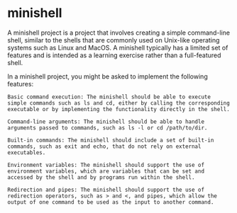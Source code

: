 # minishell
A minishell project is a project that involves creating a simple command-line shell, similar to the shells that are commonly used on Unix-like operating systems such as Linux and MacOS. A minishell typically has a limited set of features and is intended as a learning exercise rather than a full-featured shell.

In a minishell project, you might be asked to implement the following features:

    Basic command execution: The minishell should be able to execute simple commands such as ls and cd, either by calling the corresponding executable or by implementing the functionality directly in the shell.

    Command-line arguments: The minishell should be able to handle arguments passed to commands, such as ls -l or cd /path/to/dir.

    Built-in commands: The minishell should include a set of built-in commands, such as exit and echo, that do not rely on external executables.

    Environment variables: The minishell should support the use of environment variables, which are variables that can be set and accessed by the shell and by programs run within the shell.

    Redirection and pipes: The minishell should support the use of redirection operators, such as > and <, and pipes, which allow the output of one command to be used as the input to another command.
